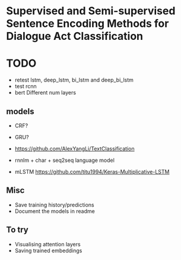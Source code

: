 # Supervised and Semi-supervised Sentence Encoding Methods for Dialogue Act Classification

# TODO
- retest lstm, deep_lstm, bi_lstm and deep_bi_lstm
- test rcnn
- bert Different num layers

## models
- CRF?
- GRU?
- https://github.com/AlexYangLi/TextClassification

- rnnlm + char + seq2seq language model
- mLSTM https://github.com/titu1994/Keras-Multiplicative-LSTM

## Misc
- Save training history/predictions
- Document the models in readme

## To try
- Visualising attention layers
- Saving trained embeddings